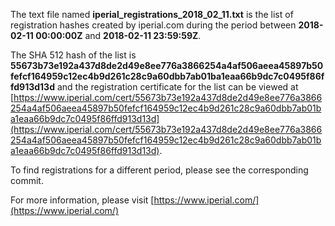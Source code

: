 The text file named **iperial_registrations_2018_02_11.txt** is the list of registration hashes created by iperial.com during the period between **2018-02-11 00:00:00Z** and **2018-02-11 23:59:59Z**.

The SHA 512 hash of the list is **55673b73e192a437d8de2d49e8ee776a3866254a4af506aeea45897b50fefcf164959c12ec4b9d261c28c9a60dbb7ab01ba1eaa66b9dc7c0495f86ffd913d13d** and the registration certificate for the list can be viewed at [https://www.iperial.com/cert/55673b73e192a437d8de2d49e8ee776a3866254a4af506aeea45897b50fefcf164959c12ec4b9d261c28c9a60dbb7ab01ba1eaa66b9dc7c0495f86ffd913d13d](https://www.iperial.com/cert/55673b73e192a437d8de2d49e8ee776a3866254a4af506aeea45897b50fefcf164959c12ec4b9d261c28c9a60dbb7ab01ba1eaa66b9dc7c0495f86ffd913d13d).

To find registrations for a different period, please see the corresponding commit.

For more information, please visit [https://www.iperial.com/](https://www.iperial.com/)
